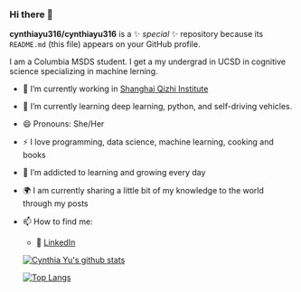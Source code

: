 ### Hi there 👋


**cynthiayu316/cynthiayu316** is a ✨ _special_ ✨ repository because its `README.md` (this file) appears on your GitHub profile.

I am a Columbia MSDS student. I get a my undergrad in UCSD in cognitive science specializing in machine lerning. 

- 🔭 I’m currently working in [Shanghai Qizhi Institute](https://sqz.ac.cn/)
- 🌱 I’m currently learning deep learning, python, and self-driving vehicles.
- 😄 Pronouns: She/Her
- :zap: I love programming, data science, machine learning, cooking and books
- 🌱 I’m addicted to learning and growing every day
- :earth_africa: I am currently sharing a little bit of my knowledge to the world through my posts
- 📫 How to find me: 
  - :office: [LinkedIn](https://www.linkedin.com/in/binghongyu/)
  

  
  [![Cynthia Yu's github stats](https://github-readme-stats.vercel.app/api?username=cynthiayu316&count_private=true&show_icons=true&theme=radical&hide_rank=false)](https://github.com/cynthiayu316/github-readme-stats)
  
  [![Top Langs](https://github-readme-stats.vercel.app/api/top-langs/?username=cynthiayu316)](https://github.com/cynthiayu316/github-readme-stats)


